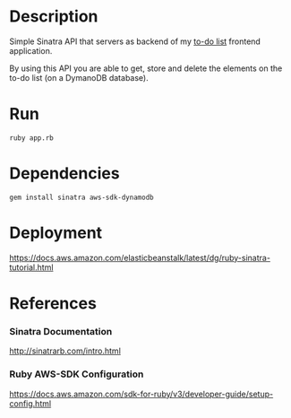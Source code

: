 # Description

Simple Sinatra API that servers as backend of my [to-do list](https://github.com/matipacheco/to-do-list) frontend application.

By using this API you are able to get, store and delete the elements on the to-do list (on a DymanoDB database).

# Run

`ruby app.rb`

# Dependencies

`gem install sinatra aws-sdk-dynamodb`

# Deployment

https://docs.aws.amazon.com/elasticbeanstalk/latest/dg/ruby-sinatra-tutorial.html

# References

### Sinatra Documentation

http://sinatrarb.com/intro.html

### Ruby AWS-SDK Configuration

https://docs.aws.amazon.com/sdk-for-ruby/v3/developer-guide/setup-config.html